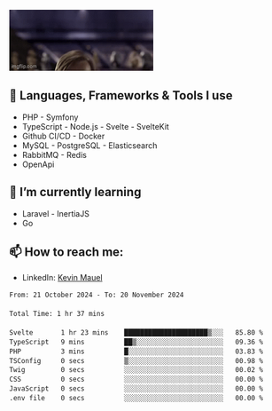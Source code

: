 ![Hello there!](banner.gif)

## 🤖 Languages, Frameworks & Tools I use
- PHP - Symfony
- TypeScript - Node.js - Svelte - SvelteKit
- Github CI/CD - Docker
- MySQL - PostgreSQL - Elasticsearch
- RabbitMQ - Redis
- OpenApi 

## 🌱 I’m currently learning
- Laravel - InertiaJS
- Go

## 📫 How to reach me:
- LinkedIn: [Kevin Mauel](https://www.linkedin.com/in/kevin-mauel/)

<!--START_SECTION:waka-->

```txt
From: 21 October 2024 - To: 20 November 2024

Total Time: 1 hr 37 mins

Svelte       1 hr 23 mins    █████████████████████▒░░░   85.80 %
TypeScript   9 mins          ██▒░░░░░░░░░░░░░░░░░░░░░░   09.36 %
PHP          3 mins          █░░░░░░░░░░░░░░░░░░░░░░░░   03.83 %
TSConfig     0 secs          ▒░░░░░░░░░░░░░░░░░░░░░░░░   00.98 %
Twig         0 secs          ░░░░░░░░░░░░░░░░░░░░░░░░░   00.02 %
CSS          0 secs          ░░░░░░░░░░░░░░░░░░░░░░░░░   00.00 %
JavaScript   0 secs          ░░░░░░░░░░░░░░░░░░░░░░░░░   00.00 %
.env file    0 secs          ░░░░░░░░░░░░░░░░░░░░░░░░░   00.00 %
```

<!--END_SECTION:waka-->
